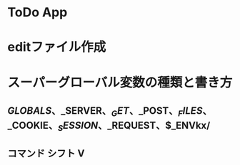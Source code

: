 # ToDo App

# editファイル作成

# スーパーグローバル変数の種類と書き方
## $GLOBALS、$_SERVER、$_GET、$_POST、$_FILES、$_COOKIE、$_SESSION、$_REQUEST、$_ENVkx/

## コマンド シフト V